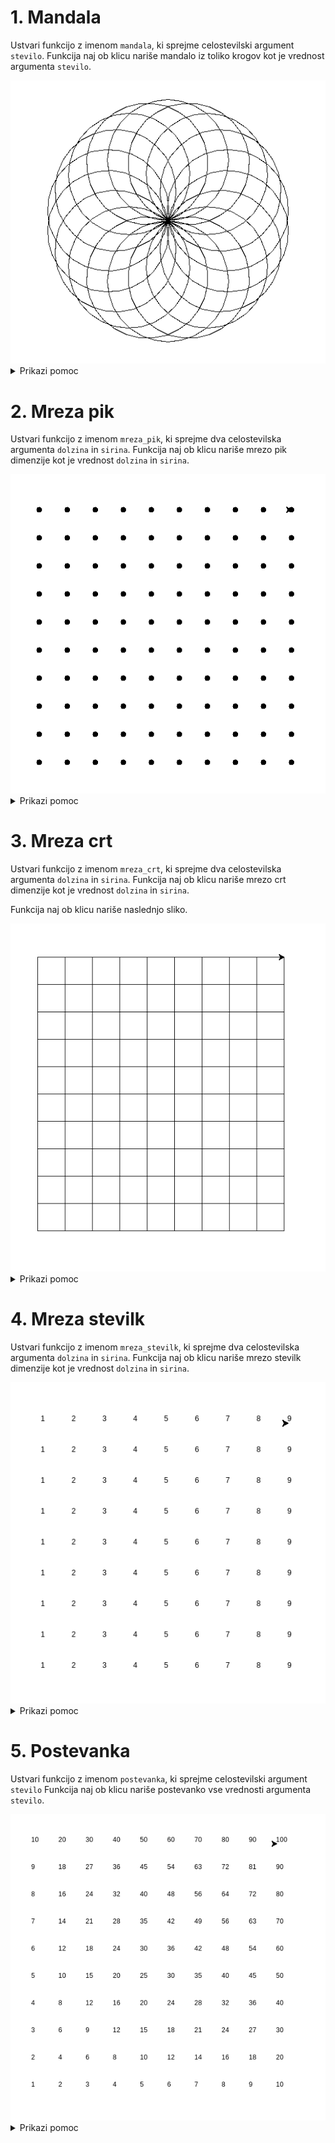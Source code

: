 # 1. Mandala

Ustvari funkcijo z imenom `mandala`, ki sprejme celostevilski argument `stevilo`.
Funkcija naj ob klicu nariše mandalo iz toliko krogov kot je vrednost argumenta `stevilo`.

<img src="https://github.com/urosjarc/informatika/blob/main/media/turtle_mandala.png">

<details>

  <summary>Prikazi pomoc</summary>
  
```python
# Funkcija
def funkcija():
  print("Hy")

# Iteracijska zanka
for i in range(0, 9, 1):
  print("Hy")

import turtle
turtle.speed(1) # Nastavi hitrost zelve od 1 do 10.
turtle.circle(100) # Narisi krog z radijem 100 pixlov.
turtle.left(90) # Obrni se levo za 90 stopinj.
turtle.exitonclick() # Ko uporabnik klikne na zaslon koncaj program.
```

</details>


# 2. Mreza pik

Ustvari funkcijo z imenom `mreza_pik`, ki sprejme dva celostevilska argumenta
`dolzina` in `sirina`. Funkcija naj ob klicu nariše mrezo pik dimenzije kot je vrednost `dolzina` in `sirina`.

<img src="https://github.com/urosjarc/informatika/blob/main/media/turtle_mreza_pik.png">


<details>

  <summary>Prikazi pomoc</summary>
  
```python
# Funkcija
def funkcija():
  print("Hy")

# Iteracijska zanka
for i in range(0, 9, 1):
  print("Hy")

import turtle
turtle.speed(1) # Nastavi hitrost zelve od 1 do 10.
turtle.penup() # Dvigni pisalo
turtle.pendown() # Spusti pisalo
turtle.goto(200, 500) # Pojdi na kordinato x=200, y=500
turtle.dot(10) # Narisi piko z radijem 10 pixlov.
turtle.exitonclick() # Ko uporabnik klikne na zaslon koncaj program.
```

</details>

# 3. Mreza crt

Ustvari funkcijo z imenom `mreza_crt`, ki sprejme dva celostevilska argumenta
`dolzina` in `sirina`. Funkcija naj ob klicu nariše mrezo crt dimenzije kot je vrednost `dolzina` in `sirina`.

Funkcija naj ob klicu nariše naslednjo sliko.

<img src="https://github.com/urosjarc/informatika/blob/main/media/turtle_mreza_crt.png">


<details>

  <summary>Prikazi pomoc</summary>

```python
# Funkcija
def funkcija():
  print("Hy")

# Iteracijska zanka
for i in range(0, 9, 1):
  print("Hy")

import turtle
turtle.speed(1) # Nastavi hitrost zelve od 1 do 10.
turtle.penup() # Dvigni pisalo
turtle.pendown() # Spusti pisalo
turtle.goto(200, 500) # Pojdi na kordinato x=200, y=500
turtle.forward(10) # Pojdi naravnost za 10 pixlov.
turtle.left(90) # Obrni se v levo za 90 stopinj.
turtle.right(90) # Obrni se v desno za 90 stopinj.
turtle.exitonclick() # Ko uporabnik klikne na zaslon koncaj program.
```

</details>

# 4. Mreza stevilk

Ustvari funkcijo z imenom `mreza_stevilk`, ki sprejme dva celostevilska argumenta
`dolzina` in `sirina`. Funkcija naj ob klicu nariše mrezo stevilk dimenzije kot je vrednost `dolzina` in `sirina`.

<img src="https://github.com/urosjarc/informatika/blob/main/media/turtle_mreza_stevilk.png">


<details>

  <summary>Prikazi pomoc</summary>

```python
# Funkcija
def funkcija():
  print("Hy")

# Iteracijska zanka
for i in range(0, 9, 1):
  print("Hy")

str(123) # Pretvori stevilko v besedo

import turtle
turtle.speed(1) # Nastavi hitrost zelve od 1 do 10.
turtle.penup() # Dvigni pisalo
turtle.pendown() # Spusti pisalo
turtle.goto(200, 500) # Pojdi na kordinato x=200, y=500
turtle.write("ABC") # Napisi besedo na zaslon
turtle.exitonclick() # Ko uporabnik klikne na zaslon koncaj program.
```

</details>

# 5. Postevanka

Ustvari funkcijo z imenom `postevanka`, ki sprejme celostevilski argument `stevilo`
Funkcija naj ob klicu nariše postevanko vse vrednosti argumenta `stevilo`.

<img src="https://github.com/urosjarc/informatika/blob/main/media/turtle_postevanka.png">


<details>

  <summary>Prikazi pomoc</summary>

```python
# Funkcija
def funkcija():
  print("Hy")

# Iteracijska zanka
for i in range(0, 9, 1):
  print("Hy")

str(123) # Pretvori stevilko v besedo

import turtle
turtle.speed(1) # Nastavi hitrost zelve od 1 do 10.
turtle.penup() # Dvigni pisalo
turtle.pendown() # Spusti pisalo
turtle.goto(200, 500) # Pojdi na kordinato x=200, y=500
turtle.write("ABC") # Napisi besedo na zaslon
turtle.exitonclick() # Ko uporabnik klikne na zaslon koncaj program.
```

</details>
